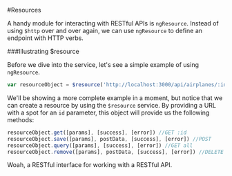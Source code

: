 #Resources

A handy module for interacting with RESTful APIs is `ngResource`. Instead of using `$http` over and over again, we can use `ngResource` to define an endpoint with HTTP verbs.

###Illustrating $resource

Before we dive into the service, let's see a simple example of using `ngResource`.

```js
var resourceObject = $resource('http://localhost:3000/api/airplanes/:id');
```

We'll be showing a more complete example in a moment, but notice that we can create a resource by using the `$resource` service. By providing a URL with a spot for an `id` parameter, this object will provide us the following methods:

```js
resourceObject.get([params], [success], [error]) //GET :id
resourceObject.save([params], postData, [success], [error]) //POST
resourceObject.query([params], [success], [error]) //GET all
resourceObject.remove([params], postData, [success], [error]) //DELETE :id
```

Woah, a RESTful interface for working with a RESTful API.
